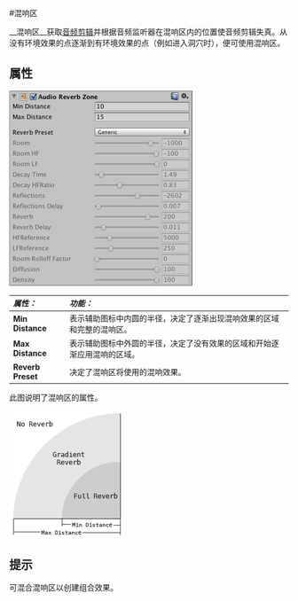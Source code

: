 #混响区



__混响区__获取[音频剪辑](class-AudioClip.html)并根据音频监听器在混响区内的位置使音频剪辑失真。从没有环境效果的点逐渐到有环境效果的点（例如进入洞穴时），便可使用混响区。


属性
----------

![](../uploads/Main/AudioReverbZone.png) 

|**_属性：_** |**_功能：_** |
|:---|:---|
|__Min Distance__ |表示辅助图标中内圆的半径，决定了逐渐出现混响效果的区域和完整的混响区。|
|__Max Distance__ |表示辅助图标中外圆的半径，决定了没有效果的区域和开始逐渐应用混响的区域。|
|__Reverb Preset__ |决定了混响区将使用的混响效果。|

此图说明了混响区的属性。

![声音在混响区中的工作方式](../uploads/Main/ReverbZoneExpl.png)


提示
------

可混合混响区以创建组合效果。
